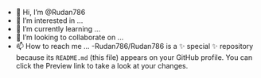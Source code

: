 - 👋 Hi, I’m @Rudan786
- 👀 I’m interested in ...
- 🌱 I’m currently learning ...
- 💞️ I’m looking to collaborate on ...
- 📫 How to reach me ...
-Rudan786/Rudan786 is a ✨ special ✨ repository because its `README.md` (this file) appears on your GitHub profile.
You can click the Preview link to take a look at your changes.
